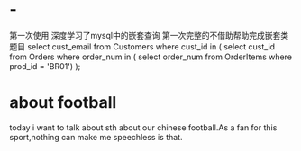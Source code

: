# -
第一次使用
深度学习了mysql中的嵌套查询
第一次完整的不借助帮助完成嵌套类题目
select cust_email
from Customers
where cust_id in (
                  select cust_id
                  from Orders
                  where order_num in (
                                      select order_num
                                      from OrderItems
                                      where prod_id = 'BR01')
                  );


# about football
today i want to talk about sth about our chinese football.As a fan for this sport,nothing can make me speechless is that.
